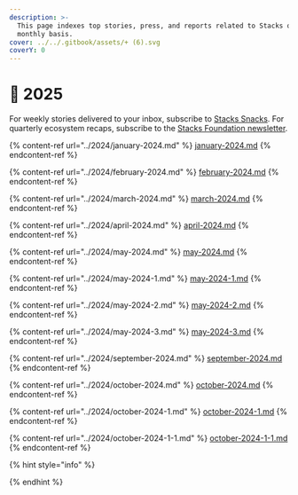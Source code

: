 ```yaml
---
description: >-
  This page indexes top stories, press, and reports related to Stacks on a
  monthly basis.
cover: ../../.gitbook/assets/+ (6).svg
coverY: 0
---
```


# 🔶 2025

For weekly stories delivered to your inbox, subscribe to [Stacks Snacks](https://stackssnacks.com/). For quarterly ecosystem recaps, subscribe to the [Stacks Foundation newsletter](https://newsletters.stacks.org).

{% content-ref url="../2024/january-2024.md" %}
[january-2024.md](../2024/january-2024.md)
{% endcontent-ref %}

{% content-ref url="../2024/february-2024.md" %}
[february-2024.md](../2024/february-2024.md)
{% endcontent-ref %}

{% content-ref url="../2024/march-2024.md" %}
[march-2024.md](../2024/march-2024.md)
{% endcontent-ref %}

{% content-ref url="../2024/april-2024.md" %}
[april-2024.md](../2024/april-2024.md)
{% endcontent-ref %}

{% content-ref url="../2024/may-2024.md" %}
[may-2024.md](../2024/may-2024.md)
{% endcontent-ref %}

{% content-ref url="../2024/may-2024-1.md" %}
[may-2024-1.md](../2024/may-2024-1.md)
{% endcontent-ref %}

{% content-ref url="../2024/may-2024-2.md" %}
[may-2024-2.md](../2024/may-2024-2.md)
{% endcontent-ref %}

{% content-ref url="../2024/may-2024-3.md" %}
[may-2024-3.md](../2024/may-2024-3.md)
{% endcontent-ref %}

{% content-ref url="../2024/september-2024.md" %}
[september-2024.md](../2024/september-2024.md)
{% endcontent-ref %}

{% content-ref url="../2024/october-2024.md" %}
[october-2024.md](../2024/october-2024.md)
{% endcontent-ref %}

{% content-ref url="../2024/october-2024-1.md" %}
[october-2024-1.md](../2024/october-2024-1.md)
{% endcontent-ref %}

{% content-ref url="../2024/october-2024-1-1.md" %}
[october-2024-1-1.md](../2024/october-2024-1-1.md)
{% endcontent-ref %}

{% hint style="info" %}

{% endhint %}
